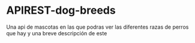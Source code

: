 # APIREST-dog-breeds
Una api de mascotas en las que podras ver las diferentes razas de perros que hay y una breve descripción de este

